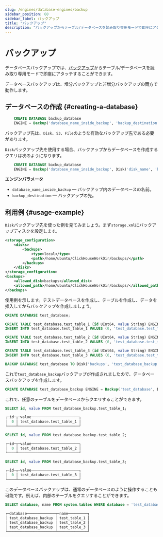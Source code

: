 ```yaml
---
slug: /engines/database-engines/backup
sidebar_position: 60
sidebar_label: バックアップ
title: "バックアップ"
description: "バックアップからテーブル/データベースを読み取り専用モードで即座にアタッチすることを可能にします。"
---
```



# バックアップ

データベースバックアップでは、[バックアップ](../../operations/backup)からテーブル/データベースを読み取り専用モードで即座にアタッチすることができます。

データベースバックアップは、増分バックアップと非増分バックアップの両方で動作します。

## データベースの作成 {#creating-a-database}

``` sql
    CREATE DATABASE backup_database
    ENGINE = Backup('database_name_inside_backup', 'backup_destination')
```

バックアップ先は、`Disk`、`S3`、`File`のような有効なバックアップ[先](../../operations/backup#configure-a-backup-destination)である必要があります。

`Disk`バックアップ先を使用する場合、バックアップからデータベースを作成するクエリは次のようになります。

``` sql
    CREATE DATABASE backup_database
    ENGINE = Backup('database_name_inside_backup', Disk('disk_name', 'backup_name')
```

**エンジンパラメータ**

- `database_name_inside_backup` — バックアップ内のデータベースの名前。
- `backup_destination` — バックアップの先。

## 利用例 {#usage-example}

`Disk`バックアップ先を使った例を見てみましょう。まず`storage.xml`にバックアップディスクを設定します。

``` xml
<storage_configuration>
	<disks>
		<backups>
			<type>local</type>
			<path>/home/ubuntu/ClickHouseWorkDir/backups/</path>
		</backups>
	</disks>
</storage_configuration>
<backups>
	<allowed_disk>backups</allowed_disk>
	<allowed_path>/home/ubuntu/ClickHouseWorkDir/backups/</allowed_path>
</backups>
```

使用例を示します。テストデータベースを作成し、テーブルを作成し、データを挿入してからバックアップを作成しましょう。

``` sql
CREATE DATABASE test_database;

CREATE TABLE test_database.test_table_1 (id UInt64, value String) ENGINE=MergeTree ORDER BY id;
INSERT INTO test_database.test_table_1 VALUES (0, 'test_database.test_table_1');

CREATE TABLE test_database.test_table_2 (id UInt64, value String) ENGINE=MergeTree ORDER BY id;
INSERT INTO test_database.test_table_2 VALUES (0, 'test_database.test_table_2');

CREATE TABLE test_database.test_table_3 (id UInt64, value String) ENGINE=MergeTree ORDER BY id;
INSERT INTO test_database.test_table_3 VALUES (0, 'test_database.test_table_3');

BACKUP DATABASE test_database TO Disk('backups', 'test_database_backup');
```

これで`test_database_backup`バックアップが作成されましたので、データベースバックアップを作成します。

``` sql
CREATE DATABASE test_database_backup ENGINE = Backup('test_database', Disk('backups', 'test_database_backup'));
```

これで、任意のテーブルをデータベースからクエリすることができます。

``` sql
SELECT id, value FROM test_database_backup.test_table_1;

┌─id─┬─value──────────────────────┐
│  0 │ test_database.test_table_1 │
└────┴────────────────────────────┘

SELECT id, value FROM test_database_backup.test_table_2;

┌─id─┬─value──────────────────────┐
│  0 │ test_database.test_table_2 │
└────┴────────────────────────────┘

SELECT id, value FROM test_database_backup.test_table_3;

┌─id─┬─value──────────────────────┐
│  0 │ test_database.test_table_3 │
└────┴────────────────────────────┘
```

このデータベースバックアップは、通常のデータベースのように操作することも可能です。例えば、内部のテーブルをクエリすることができます。

``` sql
SELECT database, name FROM system.tables WHERE database = 'test_database_backup';

┌─database─────────────┬─name─────────┐
│ test_database_backup │ test_table_1 │
│ test_database_backup │ test_table_2 │
│ test_database_backup │ test_table_3 │
└──────────────────────┴──────────────┘
```
